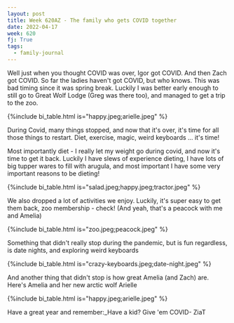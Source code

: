 ```yaml
---
layout: post
title: Week 620AZ - The family who gets COVID together
date: 2022-04-17
week: 620
fj: True
tags:
  - family-journal
---
```


Well just when you thought COVID was over, Igor got COVID. And then Zach got COVID. So far the ladies haven't got COVID, but who knows. This was bad timing since it was spring break. Luckily I was better early enough to still go to Great Wolf Lodge (Greg was there too), and managed to get a trip to the zoo.

{%include bi_table.html is="happy.jpeg;arielle.jpeg" %}

During Covid, many things stopped, and now that it's over, it's time for all those things to restart. Diet, exercise, magic, weird keyboards ... it's time!

Most importantly diet - I really let my weight go during covid, and now it's time to get it back. Luckily I have slews of experience dieting, I have lots of big tupper wares to fill with arugula, and most important I have some very important reasons to be dieting!

{%include bi_table.html is="salad.jpeg;happy.jpeg;tractor.jpeg" %}

We also dropped a lot of activities we enjoy. Luckily, it's super easy to get them back, zoo membership - check! (And yeah, that's a peacock with me and Amelia)

{%include bi_table.html is="zoo.jpeg;peacock.jpeg" %}

Something that didn't really stop during the pandemic, but is fun regardless, is date nights, and exploring weird keyboards

{%include bi_table.html is="crazy-keyboards.jpeg;date-night.jpeg" %}

And another thing that didn't stop is how great Amelia (and Zach) are. Here's Amelia and her new arctic wolf Arielle

{%include bi_table.html is="happy.jpeg;arielle.jpeg" %}

Have a great year and remember:\_Have a kid? Give 'em COVID- ZiaT
